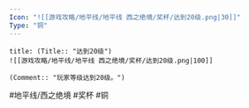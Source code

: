 ```yaml
---
Icon: "![[游戏攻略/地平线/地平线 西之绝境/奖杯/达到20级.png|30]]"
Type: "铜"
---
```

```ad-common-bronze-trophy
title: (Title:: "达到20级")
![[游戏攻略/地平线/地平线 西之绝境/奖杯/达到20级.png|100]]

(Comment:: "玩家等级达到20级。")
```

#地平线/西之绝境 #奖杯 #铜
